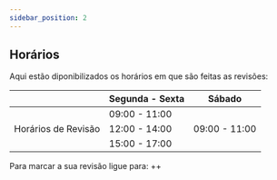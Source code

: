 ```yaml
---
sidebar_position: 2
---
```

## Horários 
Aqui estão diponibilizados os horários em que são feitas as revisões:

|                     | Segunda - Sexta |      Sábado     |
| ------------------- | --------------- | --------------- |
|                     |   09:00 - 11:00 |                 |
| Horários de Revisão |   12:00 - 14:00 |   09:00 - 11:00 |
|                     |   15:00 - 17:00 |                 |

Para marcar a sua revisão ligue para:
++